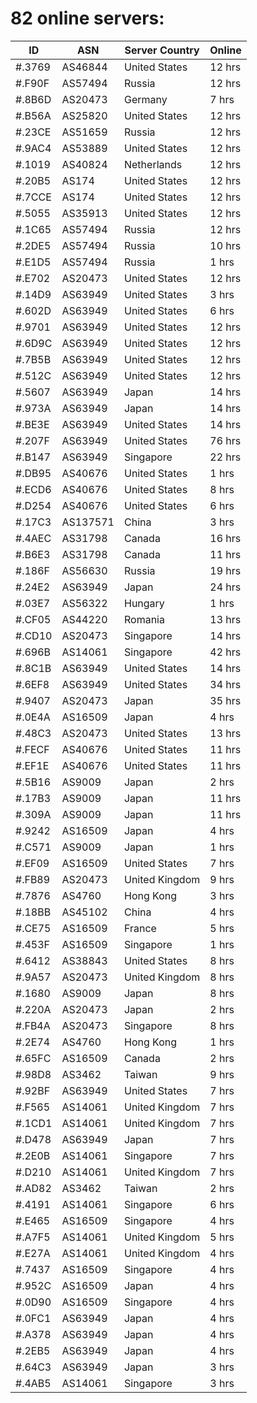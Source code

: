 # 82 online servers:

| ID | ASN | Server Country | Online |
| ------ | ------ | ------ | ------ |
| #.3769 | AS46844 | United States | 12 hrs |
| #.F90F | AS57494 | Russia | 12 hrs |
| #.8B6D | AS20473 | Germany | 7 hrs |
| #.B56A | AS25820 | United States | 12 hrs |
| #.23CE | AS51659 | Russia | 12 hrs |
| #.9AC4 | AS53889 | United States | 12 hrs |
| #.1019 | AS40824 | Netherlands | 12 hrs |
| #.20B5 | AS174 | United States | 12 hrs |
| #.7CCE | AS174 | United States | 12 hrs |
| #.5055 | AS35913 | United States | 12 hrs |
| #.1C65 | AS57494 | Russia | 12 hrs |
| #.2DE5 | AS57494 | Russia | 10 hrs |
| #.E1D5 | AS57494 | Russia | 1 hrs |
| #.E702 | AS20473 | United States | 12 hrs |
| #.14D9 | AS63949 | United States | 3 hrs |
| #.602D | AS63949 | United States | 6 hrs |
| #.9701 | AS63949 | United States | 12 hrs |
| #.6D9C | AS63949 | United States | 12 hrs |
| #.7B5B | AS63949 | United States | 12 hrs |
| #.512C | AS63949 | United States | 12 hrs |
| #.5607 | AS63949 | Japan | 14 hrs |
| #.973A | AS63949 | Japan | 14 hrs |
| #.BE3E | AS63949 | United States | 14 hrs |
| #.207F | AS63949 | United States | 76 hrs |
| #.B147 | AS63949 | Singapore | 22 hrs |
| #.DB95 | AS40676 | United States | 1 hrs |
| #.ECD6 | AS40676 | United States | 8 hrs |
| #.D254 | AS40676 | United States | 6 hrs |
| #.17C3 | AS137571 | China | 3 hrs |
| #.4AEC | AS31798 | Canada | 16 hrs |
| #.B6E3 | AS31798 | Canada | 11 hrs |
| #.186F | AS56630 | Russia | 19 hrs |
| #.24E2 | AS63949 | Japan | 24 hrs |
| #.03E7 | AS56322 | Hungary | 1 hrs |
| #.CF05 | AS44220 | Romania | 13 hrs |
| #.CD10 | AS20473 | Singapore | 14 hrs |
| #.696B | AS14061 | Singapore | 42 hrs |
| #.8C1B | AS63949 | United States | 14 hrs |
| #.6EF8 | AS63949 | United States | 34 hrs |
| #.9407 | AS20473 | Japan | 35 hrs |
| #.0E4A | AS16509 | Japan | 4 hrs |
| #.48C3 | AS20473 | United States | 13 hrs |
| #.FECF | AS40676 | United States | 11 hrs |
| #.EF1E | AS40676 | United States | 11 hrs |
| #.5B16 | AS9009 | Japan | 2 hrs |
| #.17B3 | AS9009 | Japan | 11 hrs |
| #.309A | AS9009 | Japan | 11 hrs |
| #.9242 | AS16509 | Japan | 4 hrs |
| #.C571 | AS9009 | Japan | 1 hrs |
| #.EF09 | AS16509 | United States | 7 hrs |
| #.FB89 | AS20473 | United Kingdom | 9 hrs |
| #.7876 | AS4760 | Hong Kong | 3 hrs |
| #.18BB | AS45102 | China | 4 hrs |
| #.CE75 | AS16509 | France | 5 hrs |
| #.453F | AS16509 | Singapore | 1 hrs |
| #.6412 | AS38843 | United States | 8 hrs |
| #.9A57 | AS20473 | United Kingdom | 8 hrs |
| #.1680 | AS9009 | Japan | 8 hrs |
| #.220A | AS20473 | Japan | 2 hrs |
| #.FB4A | AS20473 | Singapore | 8 hrs |
| #.2E74 | AS4760 | Hong Kong | 1 hrs |
| #.65FC | AS16509 | Canada | 2 hrs |
| #.98D8 | AS3462 | Taiwan | 9 hrs |
| #.92BF | AS63949 | United States | 7 hrs |
| #.F565 | AS14061 | United Kingdom | 7 hrs |
| #.1CD1 | AS14061 | United Kingdom | 7 hrs |
| #.D478 | AS63949 | Japan | 7 hrs |
| #.2E0B | AS14061 | Singapore | 7 hrs |
| #.D210 | AS14061 | United Kingdom | 7 hrs |
| #.AD82 | AS3462 | Taiwan | 2 hrs |
| #.4191 | AS14061 | Singapore | 6 hrs |
| #.E465 | AS16509 | Singapore | 4 hrs |
| #.A7F5 | AS14061 | United Kingdom | 5 hrs |
| #.E27A | AS14061 | United Kingdom | 4 hrs |
| #.7437 | AS16509 | Singapore | 4 hrs |
| #.952C | AS16509 | Japan | 4 hrs |
| #.0D90 | AS16509 | Singapore | 4 hrs |
| #.0FC1 | AS63949 | Japan | 4 hrs |
| #.A378 | AS63949 | Japan | 4 hrs |
| #.2EB5 | AS63949 | Japan | 4 hrs |
| #.64C3 | AS63949 | Japan | 3 hrs |
| #.4AB5 | AS14061 | Singapore | 3 hrs |

